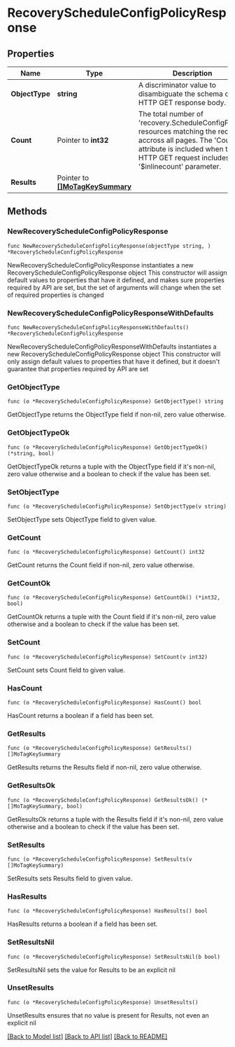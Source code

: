 # RecoveryScheduleConfigPolicyResponse

## Properties

Name | Type | Description | Notes
------------ | ------------- | ------------- | -------------
**ObjectType** | **string** | A discriminator value to disambiguate the schema of a HTTP GET response body. | 
**Count** | Pointer to **int32** | The total number of &#39;recovery.ScheduleConfigPolicy&#39; resources matching the request, accross all pages. The &#39;Count&#39; attribute is included when the HTTP GET request includes the &#39;$inlinecount&#39; parameter. | [optional] 
**Results** | Pointer to [**[]MoTagKeySummary**](MoTagKeySummary.md) |  | [optional] 

## Methods

### NewRecoveryScheduleConfigPolicyResponse

`func NewRecoveryScheduleConfigPolicyResponse(objectType string, ) *RecoveryScheduleConfigPolicyResponse`

NewRecoveryScheduleConfigPolicyResponse instantiates a new RecoveryScheduleConfigPolicyResponse object
This constructor will assign default values to properties that have it defined,
and makes sure properties required by API are set, but the set of arguments
will change when the set of required properties is changed

### NewRecoveryScheduleConfigPolicyResponseWithDefaults

`func NewRecoveryScheduleConfigPolicyResponseWithDefaults() *RecoveryScheduleConfigPolicyResponse`

NewRecoveryScheduleConfigPolicyResponseWithDefaults instantiates a new RecoveryScheduleConfigPolicyResponse object
This constructor will only assign default values to properties that have it defined,
but it doesn't guarantee that properties required by API are set

### GetObjectType

`func (o *RecoveryScheduleConfigPolicyResponse) GetObjectType() string`

GetObjectType returns the ObjectType field if non-nil, zero value otherwise.

### GetObjectTypeOk

`func (o *RecoveryScheduleConfigPolicyResponse) GetObjectTypeOk() (*string, bool)`

GetObjectTypeOk returns a tuple with the ObjectType field if it's non-nil, zero value otherwise
and a boolean to check if the value has been set.

### SetObjectType

`func (o *RecoveryScheduleConfigPolicyResponse) SetObjectType(v string)`

SetObjectType sets ObjectType field to given value.


### GetCount

`func (o *RecoveryScheduleConfigPolicyResponse) GetCount() int32`

GetCount returns the Count field if non-nil, zero value otherwise.

### GetCountOk

`func (o *RecoveryScheduleConfigPolicyResponse) GetCountOk() (*int32, bool)`

GetCountOk returns a tuple with the Count field if it's non-nil, zero value otherwise
and a boolean to check if the value has been set.

### SetCount

`func (o *RecoveryScheduleConfigPolicyResponse) SetCount(v int32)`

SetCount sets Count field to given value.

### HasCount

`func (o *RecoveryScheduleConfigPolicyResponse) HasCount() bool`

HasCount returns a boolean if a field has been set.

### GetResults

`func (o *RecoveryScheduleConfigPolicyResponse) GetResults() []MoTagKeySummary`

GetResults returns the Results field if non-nil, zero value otherwise.

### GetResultsOk

`func (o *RecoveryScheduleConfigPolicyResponse) GetResultsOk() (*[]MoTagKeySummary, bool)`

GetResultsOk returns a tuple with the Results field if it's non-nil, zero value otherwise
and a boolean to check if the value has been set.

### SetResults

`func (o *RecoveryScheduleConfigPolicyResponse) SetResults(v []MoTagKeySummary)`

SetResults sets Results field to given value.

### HasResults

`func (o *RecoveryScheduleConfigPolicyResponse) HasResults() bool`

HasResults returns a boolean if a field has been set.

### SetResultsNil

`func (o *RecoveryScheduleConfigPolicyResponse) SetResultsNil(b bool)`

 SetResultsNil sets the value for Results to be an explicit nil

### UnsetResults
`func (o *RecoveryScheduleConfigPolicyResponse) UnsetResults()`

UnsetResults ensures that no value is present for Results, not even an explicit nil

[[Back to Model list]](../README.md#documentation-for-models) [[Back to API list]](../README.md#documentation-for-api-endpoints) [[Back to README]](../README.md)


